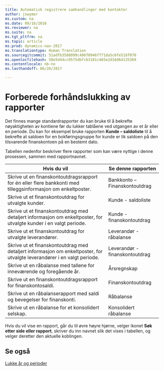 ```yaml
---
title: Automatisk registrere samhandlinger med kontakter
author: jswymer
ms.custom: na
ms.date: 09/16/2016
ms.reviewer: na
ms.suite: na
ms.tgt_pltfrm: na
ms.topic: article
ms.prod: dynamics-nav-2017
ms.translationtype: Human Translation
ms.sourcegitcommit: 51adfb3588099c496f0946ff71da5c6fe518f070
ms.openlocfilehash: 50e5d44cc9575dbfcb3181c465e2d16d6d135369
ms.contentlocale: nb-no
ms.lasthandoff: 06/26/2017

---
```

# <a name="prepare-pre-closing-reports"></a>Forberede forhåndslukking av rapporter
Det finnes mange standardrapporter du kan bruke til å bekrefte nøyaktigheten av kontiene før du lukker tablåene ved utgangen av et år eller en periode. Du kan for eksempel bruke rapporten **Kunde – saldoliste** til å bekrefte at saldoen for en bokføringsgruppe for kunde er lik saldoen på den tilsvarende finanskontoen på en bestemt dato.

Tabellen nedenfor beskriver flere rapporter som kan være nyttige i denne prosessen, sammen med rapportnavnet.

|Hvis du vil     |Se denne rapporten       |
|-------|----------------------|
|Skrive ut en finanskontoutdragsrapport for én eller flere bankkonti med tilleggsinformasjon om enkeltposter.|Bankkonto – Finanskontoutdrag|
|Skrive ut et finanskontoutdrag for utvalgte kunder.|Kunde - saldoliste|
|Skrive ut et finanskontoutdrag med detaljert informasjon om enkeltposter, for utvalgte kunder i en valgt periode.|Kunde - finanskontoutdrag|
|Skrive ut et finanskontoutdrag for utvalgte leverandører.|Leverandør - råbalanse|
|Skrive ut et finanskontoutdrag med detaljert informasjon om enkeltposter, for utvalgte leverandører i en valgt periode.|Leverandør - finanskontoutdrag|
|Skrive ut en råbalanse med tallene for inneværende og foregående år.|Årsregnskap|
|Skrive ut en finanskontoutdragsrapport for finanskontosaldi.|Finanskontoutdrag|
|Skrive ut en råbalanserapport med saldi og bevegelser for finanskonti.|Råbalanse|
|Skrive ut en råbalanse for et konsolidert selskap.|Konsolidert råbalanse|
Hvis du vil vise en rapport, går du til øvre høyre hjørne, velger ikonet **Søk etter side eller rapport**, skriver du inn navnet slik det vises i tabellen, og velger deretter den aktuelle koblingen.

## <a name="see-also"></a>Se også
[Lukke år og perioder](year-close-years-periods.md)

